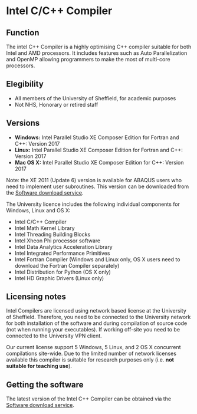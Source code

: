 # Intel C/C++ Compiler
## Function
The intel C++ Compiler is a highly optimising C++ compiler suitable for both Intel and AMD processors. It includes features such as Auto Parallelization and OpenMP allowing programmers to make the most of multi-core processors.

## Elegibility
* All members of the University of Sheffield, for academic purposes
* Not NHS, Honorary or retired staff

## Versions
* **Windows:** Intel Parallel Studio XE Composer Edition for Fortran and C++: Version 2017
* **Linux:** Intel Parallel Studio XE Composer Edition for Fortran and C++: Version 2017
* **Mac OS X:** Intel Parallel Studio XE Composer Edition for C++: Version 2017

Note: the XE 2011 (Update 6) version is available for ABAQUS users who need to implement user subroutines. This version can be downloaded from the [Software download service](https://cics.dept.shef.ac.uk/software/).

The University licence includes the following individual components for Windows, Linux and OS X:
* Intel C/C++ Compiler
* Intel Math Kernel Library
* Intel Threading Building Blocks
* Intel Xheon Phi processor software
* Intel Data Analytics Acceleration Library
* Intel Integrated Performance Primitives
* Intel Fortran Compiler (Windows and Linux only, OS X users need to download the Fortran Compiler separately)
* Intel Distribution for Python (OS X only)
* Intel HD Graphic Drivers (Linux only)

## Licensing notes
Intel Compilers are licensed using network based license at the University of Sheffield. Therefore, you need to be connected to the University network for both installation of the software and during compilation of source code (not when running your executables). If working off-site you need to be connected to the University VPN client.

Our current license support 5 Windows, 5 Linux, and 2 OS X concurrent compilations site-wide. Due to the limited number of network licenses available this compiler is suitable for research purposes only (i.e. **not suitable for teaching use**).

## Getting the software
The latest version of the Intel C++ Compiler can be obtained via the [Software download service](https://cics.dept.shef.ac.uk/software/).
